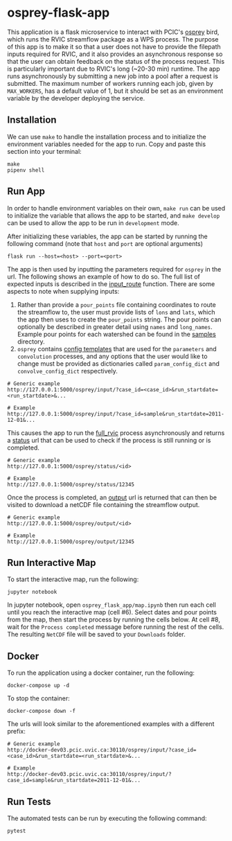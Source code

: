 # osprey-flask-app

This application is a flask microservice to interact with PCIC's [osprey](https://github.com/pacificclimate/osprey#readme) bird, which runs the RVIC streamflow package as a WPS process. The purpose of this app is to make it so that a user does not have to provide the filepath inputs required for RVIC, and it also provides an asynchronous response so that the user can obtain feedback on the status of the process request. This is particularly important due to RVIC's long (~20-30 min) runtime. The app runs asynchronously by submitting a new job into a pool after
a request is submitted. The maximum number of workers running each job, given by `MAX_WORKERS`, has a default value of 1, but it should be set as an environment variable by the developer deploying the service.

## Installation
We can use `make` to handle the installation process and to initialize the environment variables needed for the app to run. Copy and paste this section into your terminal:
```
make
pipenv shell
```

## Run App

In order to handle environment variables on their own, `make run` can be used to initialize the variable that allows the app to be started, and `make develop` can be used to allow the app to be run in `development` mode.

After initializing these variables, the app can be started by running the following command (note that `host` and `port` are optional arguments)
```
flask run --host=<host> --port=<port>
```

The app is then used by inputting the parameters required for `osprey` in the url. The following shows an example of how to do so. The full list of expected inputs is described in the [input_route](https://github.com/pacificclimate/osprey-flask-app/blob/i5-simplify-inputs/osprey_flask_app/routes.py#L19) function. There are some aspects to note when supplying inputs:
  1. Rather than provide a `pour_points` file containing coordinates to route the streamflow to, the user must provide lists of `lons` and `lats`, which the app then uses to create the `pour_points` string. The pour points can optionally be described in greater detail using `names` and `long_names`. Example pour points for each watershed can be found in the [samples](https://github.com/pacificclimate/osprey-flask-app/tree/i5-simplify-inputs/tests/data/samples) directory.
  2. `osprey` contains [config templates](https://github.com/pacificclimate/osprey/blob/master/osprey/config_templates.py) that are used for the `parameters` and `convolution` processes, and any options that the user would like to change must be provided as dictionaries called `param_config_dict` and `convolve_config_dict` respectively.

```
# Generic example
http://127.0.0.1:5000/osprey/input/?case_id=<case_id>&run_startdate=<run_startdate>&...

# Example
http://127.0.0.1:5000/osprey/input/?case_id=sample&run_startdate=2011-12-01&...
```
This causes the app to run the [full_rvic](https://github.com/pacificclimate/osprey/blob/master/osprey/processes/wps_full_rvic.py) process asynchronously and returns a [status](https://github.com/pacificclimate/osprey-flask-app/blob/a05e0b3fe61152f40b795eb0069d1678f32d01b8/osprey_flask_app/routes.py#L93) url that can be used to check if the process is still running or is completed.

```
# Generic example
http://127.0.0.1:5000/osprey/status/<id>

# Example
http://127.0.0.1:5000/osprey/status/12345
```
Once the process is completed, an [output](https://github.com/pacificclimate/osprey-flask-app/blob/a05e0b3fe61152f40b795eb0069d1678f32d01b8/osprey_flask_app/routes.py#L107) url is returned that can then be visited to download a netCDF file containing the streamflow output.

```
# Generic example
http://127.0.0.1:5000/osprey/output/<id>

# Example
http://127.0.0.1:5000/osprey/output/12345
```

## Run Interactive Map

To start the interactive map, run the following:

```
jupyter notebook
```

In jupyter notebook, open  `osprey_flask_app/map.ipynb` then run each cell until you reach the interactive map (cell #6). Select dates and pour points from the map, then start the process by running the cells below. At cell #8, wait for the `Process completed` message before running the rest of the cells. The resulting `NetCDF` file will be saved to your `Downloads` folder. 

## Docker

To run the application using a docker container, run the following:

```
docker-compose up -d
```
To stop the container:

```
docker-compose down -f
```
The urls will look similar to the aforementioned examples with a different prefix:

```
# Generic example
http://docker-dev03.pcic.uvic.ca:30110/osprey/input/?case_id=<case_id>&run_startdate=<run_startdate>&...

# Example
http://docker-dev03.pcic.uvic.ca:30110/osprey/input/?case_id=sample&run_startdate=2011-12-01&...
```

## Run Tests

The automated tests can be run by executing the following command:
```
pytest
```
